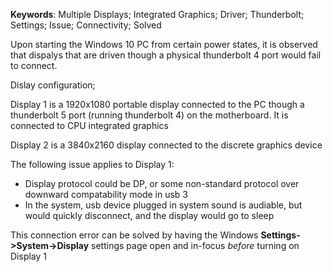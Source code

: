 __Keywords__: Multiple Displays; Integrated Graphics; Driver; Thunderbolt; Settings; Issue; Connectivity; Solved

Upon starting the Windows 10 PC from certain power states, it is observed that dispalys that are driven though a physical thunderbolt 4 port would fail to connect.

Dislay configuration;

Display 1 is a 1920x1080 portable display connected to the PC though a thunderbolt 5 port (running thunderbolt 4) on the motherboard. It is connected to CPU integrated graphics

Display 2 is a 3840x2160 display connected to the discrete graphics device

The following issue applies to Display 1:

- Display protocol could be DP, or some non-standard protocol over downward compatability mode in usb 3
- In the system, usb device plugged in system sound is audiable, but would quickly disconnect, and the display would go to sleep

This connection error can be solved by having the Windows __Settings->System->Display__ settings page open and in-focus _before_ turning on Display 1